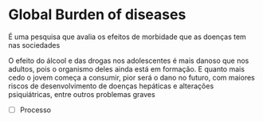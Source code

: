 # Global Burden of diseases

É uma pesquisa que avalia os efeitos de morbidade que as doenças tem nas sociedades

O efeito do álcool e das drogas nos adolescentes é mais danoso que nos adultos, pois o organismo deles ainda está em formação. E quanto mais cedo o jovem começa a consumir, pior será o dano no futuro, com maiores riscos de desenvolvimento de doenças hepáticas e alterações psiquiátricas, entre outros problemas graves

- [ ] Processo